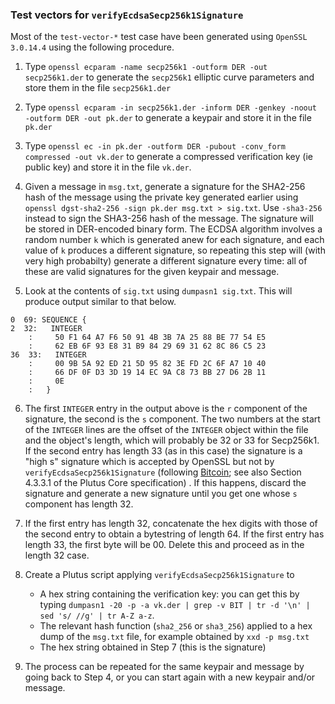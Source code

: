 ### Test vectors for `verifyEcdsaSecp256k1Signature`

Most of the `test-vector-*` test case have been generated using `OpenSSL
3.0.14.4` using the following procedure.

   1. Type `openssl ecparam -name secp256k1 -outform DER -out secp256k1.der` to generate the `secp256k1` elliptic curve parameters and store them in the file `secp256k1.der`
   
   2. Type `openssl ecparam -in secp256k1.der -inform DER -genkey -noout -outform DER -out pk.der`
      to generate a keypair and store it in the file `pk.der`

   3. Type `openssl ec -in pk.der -outform DER -pubout -conv_form compressed -out vk.der` to
      generate a compressed verification key (ie public key) and store it in the file `vk.der`.
   
   4. Given a message in `msg.txt`, generate a signature for the SHA2-256 hash
      of the message using the private key generated earlier using `openssl
      dgst-sha2-256 -sign pk.der msg.txt > sig.txt`.  Use `-sha3-256` instead
      to sign the SHA3-256 hash of the message.  The signature will be stored in
      DER-encoded binary form.  The ECDSA algorithm involves a random number `k`
      which is generated anew for each signature, and each value of `k` produces
      a different signature, so repeating this step will (with very high
      probabilty) generate a different signature every time: all of these are
      valid signatures for the given keypair and message.
      
   5. Look at the contents of `sig.txt` using `dumpasn1 sig.txt`.  This will produce output similar
      to that below.
   
   ```
  0  69: SEQUENCE {
  2  32:   INTEGER
       :     50 F1 64 A7 F6 50 91 4B 3B 7A 25 88 BE 77 54 E5
       :     62 EB 6F 93 E8 31 B9 84 29 69 31 62 8C 86 C5 23
 36  33:   INTEGER
       :     00 9B 5A 92 ED 21 5D 95 82 3E FD 2C 6F A7 10 40
       :     66 DF 0F D3 3D 19 14 EC 9A C8 73 BB 27 D6 2B 11
       :     0E
       :   }
```

   6. The first `INTEGER` entry in the output above is the `r` component of the
      signature, the second is the `s` component.  The two numbers at the start
      of the `INTEGER` lines are the offset of the `INTEGER` object within the
      file and the object's length, which will probably be 32 or 33 for
      Secp256k1.  If the second entry has length 33 (as in this case) the
      signature is a "high s" signature which is accepted by OpenSSL but not by
      `verifyEcdsaSecp256k1Signature` (following
      [Bitcoin](https://github.com/bitcoin/bips/blob/master/bip-0146.mediawiki#low_s);
      see also Section 4.3.3.1 of the Plutus Core specification) .  If this
      happens, discard the signature and generate a new signature until you get
      one whose `s` component has length 32.
      
  7. If the first entry has length 32, concatenate the hex digits with those of the second entry to
     obtain a bytestring of length 64.  If the first entry has length 33, the first byte will be 00.
     Delete this and proceed as in the length 32 case.

  8. Create a Plutus script applying `verifyEcdsaSecp256k1Signature` to
     * A hex string containing the verification key: you can get this by typing 
     `dumpasn1 -20 -p -a vk.der | grep -v BIT | tr -d '\n' | sed 's/ //g' | tr A-Z a-z`.
     * The relevant hash function (`sha2_256` or `sha3_256`) applied to a hex dump of the `msg.txt`
       file, for example obtained by `xxd -p msg.txt`
     * The hex string obtained in Step 7 (this is the signature)
     
  9.  The process can be repeated for the same keypair and message by going back to Step 4, or you
      can start again with a new keypair and/or message.

